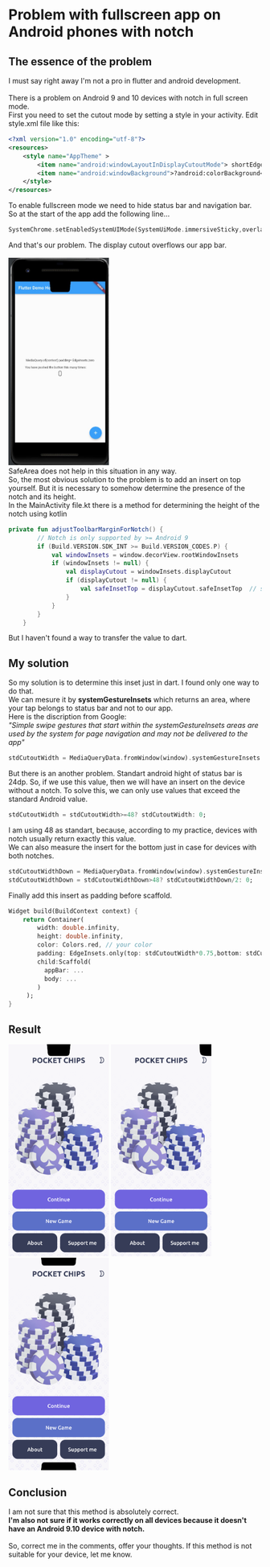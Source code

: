 # Problem with fullscreen app on Android phones with notch
## The essence of the problem
I must say right away I'm not a pro in flutter and android development.<br/><br/>
There is a problem on Android 9 and 10 devices with notch in full screen mode.<br/>
First you need to set the cutout mode by setting a style in your activity. 
Edit style.xml file like this:
```xml
<?xml version="1.0" encoding="utf-8"?>
<resources>
    <style name="AppTheme" >    
        <item name="android:windowLayoutInDisplayCutoutMode"> shortEdges </item>   <!-- most important thing --> 
        <item name="android:windowBackground">?android:colorBackground</item>
    </style>
</resources>
```
To enable fullscreen mode we need to hide status bar and navigation bar. So at the start of the app add the following line...
```dart
SystemChrome.setEnabledSystemUIMode(SystemUiMode.immersiveSticky,overlays: [] );
```
And that's our problem. The display cutout overflows our app bar. <br/><br/>
<img src="https://github.com/goliksim/Flutter/blob/main/DisplayCutout/img/1screen.jpg?raw=true"  text-align="middle" width="200" >
<br/>SafeArea does not help in this situation in any way.</br>
So, the most obvious solution to the problem is to add an insert on top yourself. But it is necessary to somehow determine the presence of the notch and its height.<br/>
In the MainActivity file.kt there is a method for determining the height of the notch using kotlin
```kt
private fun adjustToolbarMarginForNotch() {
        // Notch is only supported by >= Android 9
        if (Build.VERSION.SDK_INT >= Build.VERSION_CODES.P) {
            val windowInsets = window.decorView.rootWindowInsets
            if (windowInsets != null) {
                val displayCutout = windowInsets.displayCutout
                if (displayCutout != null) {
                    val safeInsetTop = displayCutout.safeInsetTop  // safeInsetTop - our inset
                }
            }
        }
    }
```
But I haven't found a way to transfer the value to dart.
## My solution
So my solution is to determine this inset just in dart. I found only one way to do that.<br/>
We can mesure it by **systemGestureInsets** which returns an area, where your tap belongs to status bar and not to our app.</br>
Here is the discription from Google:</br> _"Simple swipe gestures that start within the systemGestureInsets areas are used by the system for page navigation and may not be delivered to the app"_</br>
```dart
stdCutoutWidth = MediaQueryData.fromWindow(window).systemGestureInsets.top;
```
But there is an another problem. Standart android hight of status bar is 24dp. So, if we use this value, then we will have an insert on the device without a notch. To solve this, we can only use values that exceed the standard Android value.
```dart
stdCutoutWidth = stdCutoutWidth>=48? stdCutoutWidth: 0;
```
I am using 48 as standart, because, according to my practice, devices with notch usually return exactly this value.</br>
We can also measure the insert for the bottom just in case for devices with both notches.
```dart
stdCutoutWidthDown = MediaQueryData.fromWindow(window).systemGestureInsets.bottom;
stdCutoutWidthDown = stdCutoutWidthDown>48? stdCutoutWidthDown/2: 0;
```
Finally add this insert as padding before scaffold.
```dart
Widget build(BuildContext context) {
    return Container(
        width: double.infinity,
        height: double.infinity,
        color: Colors.red, // your color
        padding: EdgeInsets.only(top: stdCutoutWidth*0.75,bottom: stdCutoutWidthDown*0.75),
        child:Scaffold(
          appBar: ...
          body: ...
        )
     );
}
```
## Result
<img src="https://github.com/goliksim/Flutter/blob/main/DisplayCutout/img/2screen.png?raw=true"  width="200" > <img src="https://github.com/goliksim/Flutter/blob/main/DisplayCutout/img/3screen.png?raw=true"  width="200" > <img src="https://github.com/goliksim/Flutter/blob/main/DisplayCutout/img/4screen.png?raw=true"  width="200" >
## Conclusion
I am not sure that this method is absolutely correct.</br>
**I'm also not sure if it works correctly on all devices because it doesn't have an Android 9.10 device with notch.**</br></br>
So, correct me in the comments, offer your thoughts. If this method is not suitable for your device, let me know.
